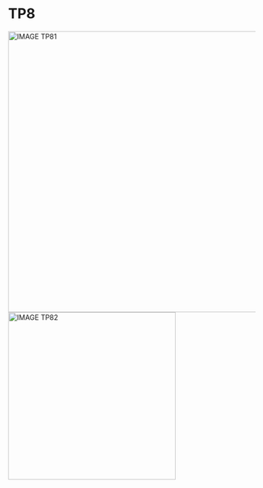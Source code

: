 # TP8
<img width="572" alt="IMAGE TP81" src="https://github.com/user-attachments/assets/d6a1eaeb-583e-47f7-9832-cd46ed0945da" />

<img width="341" alt="IMAGE TP82" src="https://github.com/user-attachments/assets/241b4046-f352-4761-bf08-b4451c6c9e18" />
